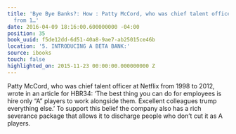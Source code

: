 ```yaml
---
title: 'Bye Bye Banks?: How : Patty McCord, who was chief talent officer at Netflix
  from 1…'
date: 2016-04-09 18:16:00.600000000 -04:00
position: 35
book_uuid: f5de12dd-6d51-40a8-9ae7-ab25015ce46b
location: '5. INTRODUCING A BETA BANK:'
source: ibooks
touch: false
highlighted_on: 2015-11-23 00:00:00.000000000 Z
---
```


Patty McCord, who was chief talent officer at Netflix from 1998 to 2012, wrote in an article for HBR34: ‘The best thing you can do for employees is hire only “A” players to work alongside them. Excellent colleagues trump everything else.’ To support this belief the company also has a rich severance package that allows it to discharge people who don’t cut it as A players.